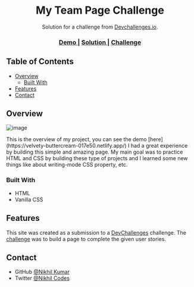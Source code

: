 <!-- Please update value in the {}  -->

<h1 align="center">My Team Page Challenge</h1>

<div align="center">
   Solution for a challenge from  <a href="http://devchallenges.io" target="_blank">Devchallenges.io</a>.
</div>

<div align="center">
  <h3>
    <a href="https://velvety-buttercream-017e50.netlify.app/">
      Demo
    </a>
    <span> | </span>
    <a href="https://{your-url-to-the-solution}">
      Solution
    </a>
    <span> | </span>
    <a href="https://devchallenges.io/challenges/hhmesazsqgKXrTkYkt0U">
      Challenge
    </a>
  </h3>
</div>

<!-- TABLE OF CONTENTS -->

## Table of Contents

- [Overview](#overview)
  - [Built With](#built-with)
- [Features](#features)
- [Contact](#contact)

<!-- OVERVIEW -->

## Overview

![image](https://user-images.githubusercontent.com/69680591/203552972-756652b7-d15c-4f86-b6b3-23de5be57e9b.png)


<!-- - Where can I see your demo? -->This is the overview of my project, you can see the demo [here](https://velvety-buttercream-017e50.netlify.app/)
<!-- - What was your experience? -->I had a great experience by building this simple and amazing page.
<!-- - What have you learned/improved? --> My main goal was to practice HTML and CSS by building these type of projects and I learned some new things like about writing-mode CSS property, etc.

### Built With

<!-- This section should list any major frameworks that you built your project using. Here are a few examples.-->

- HTML
- Vanilla CSS

## Features

<!-- List the features of your application or follow the template. Don't share the figma file here :) -->

This site was created as a submission to a [DevChallenges](https://devchallenges.io/challenges) challenge. The [challenge](https://devchallenges.io/challenges/hhmesazsqgKXrTkYkt0U) was to build a page to complete the given user stories.



## Contact

- GitHub [@Nikhil Kumar](https://github.com/Nikhil-H4WK)
- Twitter [@Nikhil Codes](https://{twitter.com/nikhil__codes)
